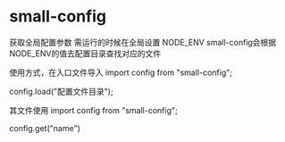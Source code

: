 # small-config
获取全局配置参数
需运行的时候在全局设置 NODE_ENV
small-config会根据NODE_ENV的值去配置目录查找对应的文件



使用方式，在入口文件导入
import config from "small-config";

config.load("配置文件目录");



其文件使用
import config from "small-config";

config.get("name")
